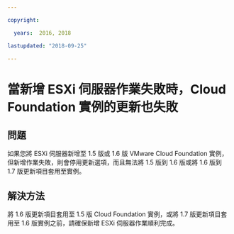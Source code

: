 ```yaml
---

copyright:

  years:  2016, 2018

lastupdated: "2018-09-25"

---
```


# 當新增 ESXi 伺服器作業失敗時，Cloud Foundation 實例的更新也失敗

## 問題

如果您將 ESXi 伺服器新增至 1.5 版或 1.6 版 VMware Cloud Foundation 實例，但新增作業失敗，則會停用更新選項，而且無法將 1.5 版到 1.6 版或將 1.6 版到 1.7 版更新項目套用至實例。

## 解決方法

將 1.6 版更新項目套用至 1.5 版 Cloud Foundation 實例，或將 1.7 版更新項目套用至 1.6 版實例之前，請確保新增 ESXi 伺服器作業順利完成。
